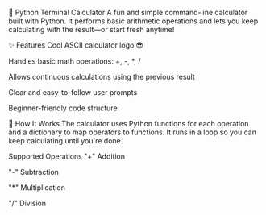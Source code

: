🧮 Python Terminal Calculator
A fun and simple command-line calculator built with Python. It performs basic arithmetic operations and lets you keep calculating with the result—or start fresh anytime!

✨ Features
Cool ASCII calculator logo 😎

Handles basic math operations: +, -, *, /

Allows continuous calculations using the previous result

Clear and easy-to-follow user prompts

Beginner-friendly code structure

🧠 How It Works
The calculator uses Python functions for each operation and a dictionary to map operators to functions. It runs in a loop so you can keep calculating until you're done.

Supported Operations
"+" Addition

"-" Subtraction

"*" Multiplication

"/" Division

